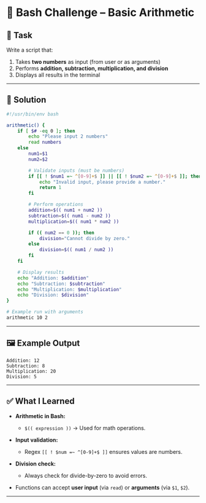 # 🧮 Bash Challenge – Basic Arithmetic

## 🏹 Task

Write a script that:

1. Takes **two numbers** as input (from user or as arguments)
2. Performs **addition, subtraction, multiplication, and division**
3. Displays all results in the terminal

---

## 🧠 Solution

```bash
#!/usr/bin/env bash

arithmetic() {
    if [ $# -eq 0 ]; then
        echo "Please input 2 numbers"
        read numbers
    else 
        num1=$1 
        num2=$2

        # Validate inputs (must be numbers)
        if [[ ! $num1 =~ ^[0-9]+$ ]] || [[ ! $num2 =~ ^[0-9]+$ ]]; then
            echo "Invalid input, please provide a number."
            return 1
        fi

        # Perform operations
        addition=$(( num1 + num2 ))
        subtraction=$(( num1 - num2 ))
        multiplication=$(( num1 * num2 ))

        if (( num2 == 0 )); then
            division="Cannot divide by zero."
        else
            division=$(( num1 / num2 ))
        fi
    fi

    # Display results
    echo "Addition: $addition"
    echo "Subtraction: $subtraction"
    echo "Multiplication: $multiplication"
    echo "Division: $division"
}

# Example run with arguments
arithmetic 10 2
```

---

## 🖼 Example Output

```
Addition: 12
Subtraction: 8
Multiplication: 20
Division: 5
```

---

## ✅ What I Learned

* **Arithmetic in Bash:**

  * `$(( expression ))` → Used for math operations.
* **Input validation:**

  * Regex `[[ ! $num =~ ^[0-9]+$ ]]` ensures values are numbers.
* **Division check:**

  * Always check for divide-by-zero to avoid errors.
* Functions can accept **user input** (via `read`) or **arguments** (via `$1`, `$2`).

---

